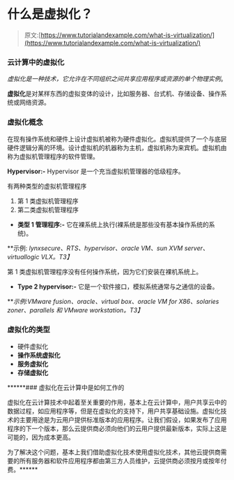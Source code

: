# 什么是虚拟化？

> 原文:[https://www.tutorialandexample.com/what-is-virtualization/](https://www.tutorialandexample.com/what-is-virtualization/)

### 云计算中的虚拟化

*虚拟化是一种技术，它允许在不同组织之间共享应用程序或资源的单个物理实例*。

**虚拟化**是对某样东西的虚拟变体的设计，比如服务器、台式机、存储设备、操作系统或网络资源。

### 虚拟化概念

在现有操作系统和硬件上设计虚拟机被称为硬件虚拟化。虚拟机提供了一个与底层硬件逻辑分离的环境。设计虚拟机的机器称为主机，虚拟机称为来宾机。虚拟机由称为虚拟机管理程序的软件管理。

**Hypervisor:-** Hypervisor 是一个充当虚拟机管理器的低级程序。

有两种类型的虚拟机管理程序

1.  第 1 类虚拟机管理程序
2.  第二类虚拟机管理程序

*   **类型 1 管理程序:-** 它在裸系统上执行(裸系统是那些没有基本操作系统的系统)。

**示例: *lynxsecure、RTS、hypervisor、oracle VM、sun XVM server、virtuallogic VLX。*T3】**

第 1 类虚拟机管理程序没有任何操作系统，因为它们安装在裸机系统上。

*   **Type 2 hypervisor:-** 它是一个软件接口，模拟系统通常与之通信的设备。

***示例:VMware fusion、oracle、virtual box、oracle VM for X86、solaries zoner、parallels 和 VMware workstation。*T3】**

### 虚拟化的类型

*   硬件虚拟化
*   **操作系统虚拟化**
*   ****服务虚拟化****
*   ******存储虚拟化******

 ******### 虚拟化在云计算中是如何工作的

虚拟化在云计算技术中起着至关重要的作用，基本上在云计算中，用户共享云中的数据过程，如应用程序等，但是在虚拟化的支持下，用户共享基础设施。虚拟化技术的主要用途是为云用户提供标准版本的应用程序。让我们假设，如果发布了应用程序的下一个版本，那么云提供商必须向他们的云用户提供最新版本，实际上这是可能的，因为成本更高。

为了解决这个问题，基本上我们借助虚拟化技术使用虚拟化技术，其他云提供商需要的所有服务器和软件应用程序都由第三方人员维护，云提供商必须按月或按年付费。******